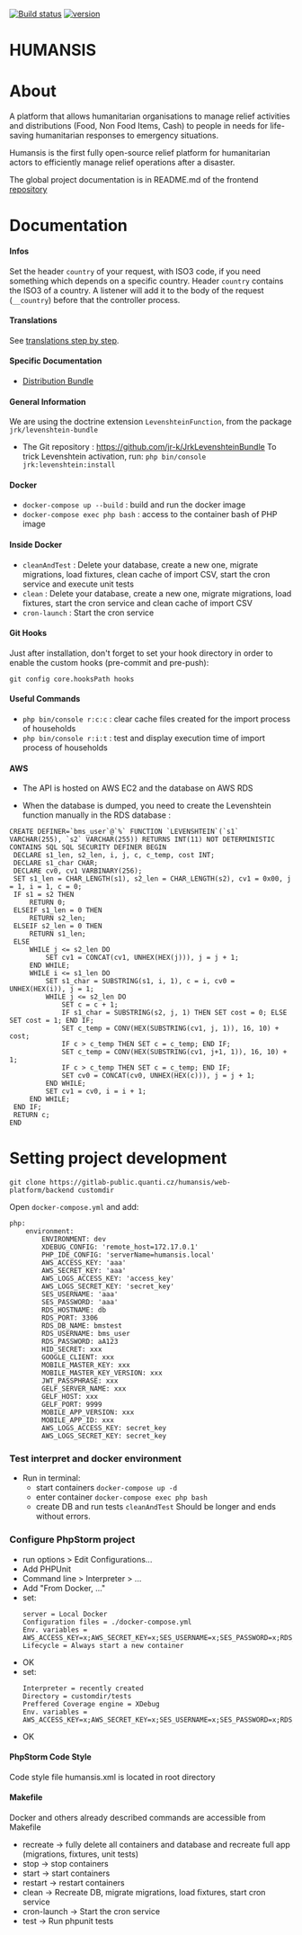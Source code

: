 [![Build status](https://gitlab-public.quanti.cz/humansis/web-platform/backend/badges/develop/pipeline.svg)](https://gitlab-public.quanti.cz/humansis/web-platform/backend/-/commits/develop)
[![version](https://img.shields.io/badge/version-3.3.3-blue)](https://gitlab-public.quanti.cz/humansis/web-platform/backend/)

HUMANSIS
==============

# About

A platform that allows humanitarian organisations to manage relief activities and distributions (Food, Non Food Items, Cash) to people in needs for life-saving humanitarian responses to emergency situations.

Humansis is the first fully open-source relief platform for humanitarian actors to efficiently manage relief operations after a disaster.

The global project documentation is in README.md of the frontend [repository](https://github.com/humansis/front)

# Documentation

#### Infos

Set the header `country` of your request, with ISO3 code, if you need something which depends on a specific country.
Header `country` contains the ISO3 of a country. A listener will add it to the body of the request (`__country`)
before that the controller process.

#### Translations

See [translations step by step](translations.md).

#### Specific Documentation
- [Distribution Bundle](src/DistributionBundle/README.md)

#### General Information

We are using the doctrine extension `LevenshteinFunction`, from the package `jrk/levenshtein-bundle`
- The Git repository : https://github.com/jr-k/JrkLevenshteinBundle
To trick Levenshtein activation, run: `php bin/console jrk:levenshtein:install`

#### Docker

- `docker-compose up --build` : build and run the docker image
- `docker-compose exec php bash` : access to the container bash of PHP image

#### Inside Docker

- `cleanAndTest` : Delete your database, create a new one, migrate migrations, load fixtures, clean cache of import CSV, start the cron service and execute unit tests
- `clean` : Delete your database, create a new one, migrate migrations, load fixtures, start the cron service and clean cache of import CSV
- `cron-launch` : Start the cron service

#### Git Hooks

Just after installation, don't forget to set your hook directory in order to enable the custom hooks (pre-commit and pre-push):

`git config core.hooksPath hooks`

#### Useful Commands

- `php bin/console r:c:c` : clear cache files created for the import process of households
- `php bin/console r:i:t` : test and display execution time of import process of households

#### AWS

- The API is hosted on AWS EC2 and the database on AWS RDS

- When the database is dumped, you need to create the Levenshtein function manually in the RDS database :
```
CREATE DEFINER=`bms_user`@`%` FUNCTION `LEVENSHTEIN`(`s1` VARCHAR(255), `s2` VARCHAR(255)) RETURNS INT(11) NOT DETERMINISTIC CONTAINS SQL SQL SECURITY DEFINER BEGIN
 DECLARE s1_len, s2_len, i, j, c, c_temp, cost INT;
 DECLARE s1_char CHAR;
 DECLARE cv0, cv1 VARBINARY(256);
 SET s1_len = CHAR_LENGTH(s1), s2_len = CHAR_LENGTH(s2), cv1 = 0x00, j = 1, i = 1, c = 0;
 IF s1 = s2 THEN
     RETURN 0;
 ELSEIF s1_len = 0 THEN
     RETURN s2_len;
 ELSEIF s2_len = 0 THEN
     RETURN s1_len;
 ELSE
     WHILE j <= s2_len DO
         SET cv1 = CONCAT(cv1, UNHEX(HEX(j))), j = j + 1;
     END WHILE;
     WHILE i <= s1_len DO
         SET s1_char = SUBSTRING(s1, i, 1), c = i, cv0 = UNHEX(HEX(i)), j = 1;
         WHILE j <= s2_len DO
             SET c = c + 1;
             IF s1_char = SUBSTRING(s2, j, 1) THEN SET cost = 0; ELSE SET cost = 1; END IF;
             SET c_temp = CONV(HEX(SUBSTRING(cv1, j, 1)), 16, 10) + cost;
             IF c > c_temp THEN SET c = c_temp; END IF;
             SET c_temp = CONV(HEX(SUBSTRING(cv1, j+1, 1)), 16, 10) + 1;
             IF c > c_temp THEN SET c = c_temp; END IF;
             SET cv0 = CONCAT(cv0, UNHEX(HEX(c))), j = j + 1;
         END WHILE;
         SET cv1 = cv0, i = i + 1;
     END WHILE;
 END IF;
 RETURN c;
END
```

# Setting project development

```
git clone https://gitlab-public.quanti.cz/humansis/web-platform/backend customdir
```

Open `docker-compose.yml` and add:
```
php:
    environment:
        ENVIRONMENT: dev
        XDEBUG_CONFIG: 'remote_host=172.17.0.1'
        PHP_IDE_CONFIG: 'serverName=humansis.local'
        AWS_ACCESS_KEY: 'aaa'
        AWS_SECRET_KEY: 'aaa'
        AWS_LOGS_ACCESS_KEY: 'access_key'
        AWS_LOGS_SECRET_KEY: 'secret_key'
        SES_USERNAME: 'aaa'
        SES_PASSWORD: 'aaa'
        RDS_HOSTNAME: db
        RDS_PORT: 3306
        RDS_DB_NAME: bmstest
        RDS_USERNAME: bms_user
        RDS_PASSWORD: aA123
        HID_SECRET: xxx
        GOOGLE_CLIENT: xxx
        MOBILE_MASTER_KEY: xxx
        MOBILE_MASTER_KEY_VERSION: xxx
        JWT_PASSPHRASE: xxx
        GELF_SERVER_NAME: xxx
        GELF_HOST: xxx
        GELF_PORT: 9999
        MOBILE_APP_VERSION: xxx
        MOBILE_APP_ID: xxx
        AWS_LOGS_ACCESS_KEY: secret_key
        AWS_LOGS_SECRET_KEY: secret_key
```

### Test interpret and docker environment
- Run in terminal:
  - start containers `docker-compose up -d`
  - enter container `docker-compose exec php bash`
  - create DB and run tests `cleanAndTest` Should be longer and ends without errors.

### Configure PhpStorm project
- run options > Edit Configurations...
- Add PHPUnit
- Command line > Interpreter > ...
- Add "From Docker, ..."
- set:
  ```
  server = Local Docker
  Configuration files = ./docker-compose.yml
  Env. variables = AWS_ACCESS_KEY=x;AWS_SECRET_KEY=x;SES_USERNAME=x;SES_PASSWORD=x;RDS_HOSTNAME=db;RDS_PORT=3306;RDS_DB_NAME=bms;RDS_USERNAME=bms_user;RDS_PASSWORD=aA123;GOOGLE_CLIENT=aaa;JWT_PASSPHRASE=xxx;GELF_SERVER_NAME=xxx;GELF_HOST=xxx;GELF_PORT=9999;HID_SECRET=bbb;MOBILE_MASTER_KEY=aaaa;MOBILE_APP_VERSION=0;MOBILE_APP_ID=0;AWS_LOGS_ACCESS_KEY=secret_key;AWS_LOGS_SECRET_KEY=secret_key
  Lifecycle = Always start a new container
  ```
- OK
- set:
  ```
  Interpreter = recently created
  Directory = customdir/tests
  Preffered Coverage engine = XDebug
  Env. variables = AWS_ACCESS_KEY=x;AWS_SECRET_KEY=x;SES_USERNAME=x;SES_PASSWORD=x;RDS_HOSTNAME=db;RDS_PORT=3306;RDS_DB_NAME=bms;RDS_USERNAME=bms_user;RDS_PASSWORD=aA123;GOOGLE_CLIENT=aaa;JWT_PASSPHRASE=xxx;GELF_SERVER_NAME=xxx;GELF_HOST=xxx;GELF_PORT=9999;HID_SECRET=bbb;MOBILE_MASTER_KEY=aaaa;MOBILE_APP_VERSION=0;MOBILE_APP_ID=0;AWS_LOGS_ACCESS_KEY=secret_key;AWS_LOGS_SECRET_KEY=secret_key
  ```
- OK

#### PhpStorm Code Style
Code style file humansis.xml is located in root directory

#### Makefile
Docker and others already described commands are accessible from Makefile
* recreate -> fully delete all containers and database and recreate full app (migrations, fixtures, unit tests)
* stop -> stop containers
* start -> start containers
* restart -> restart containers
* clean -> Recreate DB, migrate migrations, load fixtures, start cron service
* cron-launch -> Start the cron service
* test -> Run phpunit tests
